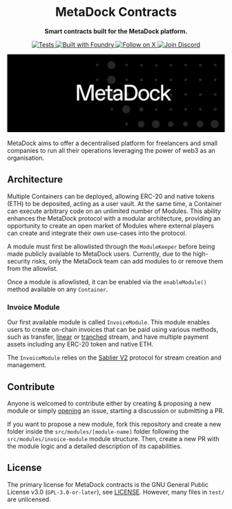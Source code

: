 <h1 align="center">MetaDock Contracts</h1>

<p align="center">
    <strong>Smart contracts built for the MetaDock platform.</strong>
</p>

<p align="center">
    <a href="https://github.com/metadock/contracts/actions?query=workflow%3Atest">
        <img src="https://img.shields.io/github/actions/workflow/status/metadock/contracts/test.yml?branch=main&label=Tests" alt="Tests">
    </a>
     <a href="https://getfoundry.sh/">
        <img src="https://img.shields.io/badge/Built%20with-Foundry-FFDB1C.svg" alt="Built with Foundry">
    </a>
    <a href="https://x.com/MetaDockApp">
        <img src="https://img.shields.io/twitter/follow/MetaDockApp?label=Follow" alt="Follow on X">
    </a>
    <a href="https://discord.com/invite/6yPqGwQN">
        <img src="https://dcbadge.limes.pink/api/server/6yPqGwQN?style=flat" alt="Join Discord">
    </a>
</p>

<p align="center">
    <a href="https://www.metadock.com/">
        <img src="docs/images/metadock_banner.jpeg" alt="Logo">
    </a>
</p>

MetaDock aims to offer a decentralised platform for freelancers and small companies to run all their operations
leveraging the power of web3 as an organisation.

## Architecture

Multiple Containers can be deployed, allowing ERC-20 and native tokens (ETH) to be deposited, acting as a user vault. At
the same time, a Container can execute arbitrary code on an unlimited number of Modules. This ability enhances the
MetaDock protocol with a modular architecture, providing an opportunity to create an open market of Modules where
external players can create and integrate their own use-cases into the protocol.

A module must first be allowlisted through the `ModuleKeeper` before being made publicly available to MetaDock users.
Currently, due to the high-security risks, only the MetaDock team can add modules to or remove them from the allowlist.

Once a module is allowlisted, it can be enabled via the `enableModule()` method available on any `Container`.

### Invoice Module

Our first available module is called `InvoiceModule`. This module enables users to create on-chain invoices that can be
paid using various methods, such as transfer,
[linear](https://docs.sablier.com/concepts/protocol/stream-types#lockup-linear) or
[tranched](https://docs.sablier.com/concepts/protocol/stream-types#lockup-tranched) stream, and have multiple payment
assets including any ERC-20 token and native ETH.

The `InvoiceModule` relies on the [Sablier V2](https://docs.sablier.com/concepts/what-is-sablier) protocol for stream
creation and management.

## Contribute

Anyone is welcomed to contribute either by creating & proposing a new module or simply
[opening](https://github.com/metadock/contracts/issues/new) an issue, starting a discussion or submitting a PR.

If you want to propose a new module, fork this repository and create a new folder inside the `src/modules/[module-name]`
folder following the `src/modules/invoice-module` module structure. Then, create a new PR with the module logic and a
detailed description of its capabilities.

## License

The primary license for MetaDock contracts is the GNU General Public License v3.0 (`GPL-3.0-or-later`),
see [LICENSE](https://github.com/metadock/contracts//blob/main/LICENSE). However, many files in `test/` are unlicensed.
